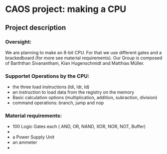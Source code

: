 
# CAOS project: making a CPU
## Project description

### Oversight:
We are planning to make an 8-bit CPU. For that we use different gates and a brackedboard (for more see material requirements). Our Group is composed of  Barththan Sivanantham, Kian Hugenschmidt and Matthias Müller.

### Supportet Operations by the CPU:
* the three load instructions (ldi, ldr, ld)
* an instruction to load data from the registry on the memory
* Basic calculation options (multiplication, addition, subraction, division)
* command operations: branch, jump and nop

### Material requirements:
* 100 Logic Gates each ( AND, OR, NAND, XOR, NOR, NOT, Buffer)
* 
* a Power Supply Unit
* an ammeter
* 
<!--stackedit_data:
eyJoaXN0b3J5IjpbMTQ2NjkzNDEyNywxMzA4NjU2MTAwLDEzMz
EwMTM5MDksLTE4MDQxNzgyMjksLTkwMjE0NTAxMywtMjEzOTEx
NDYyOCwxOTEyNTg4NzMzLDczMDk5ODExNl19
-->